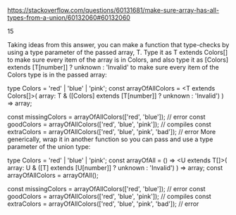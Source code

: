 https://stackoverflow.com/questions/60131681/make-sure-array-has-all-types-from-a-union/60132060#60132060


15

Taking ideas from this answer, you can make a function that type-checks by using a type parameter of the passed array, T. Type it as T extends Colors[] to make sure every item of the array is in Colors, and also type it as [Colors] extends [T[number]] ? unknown : 'Invalid' to make sure every item of the Colors type is in the passed array:

type Colors = 'red' | 'blue' | 'pink';
const arrayOfAllColors = <T extends Colors[]>(
  array: T & ([Colors] extends [T[number]] ? unknown : 'Invalid')
) => array;

const missingColors = arrayOfAllColors(['red', 'blue']); // error
const goodColors = arrayOfAllColors(['red', 'blue', 'pink']); // compiles
const extraColors = arrayOfAllColors(['red', 'blue', 'pink', 'bad']); // error
More generically, wrap it in another function so you can pass and use a type parameter of the union type:

type Colors = 'red' | 'blue' | 'pink';
const arrayOfAll = <T>() => <U extends T[]>(
  array: U & ([T] extends [U[number]] ? unknown : 'Invalid')
) => array;
const arrayOfAllColors = arrayOfAll<Colors>();

const missingColors = arrayOfAllColors(['red', 'blue']); // error
const goodColors = arrayOfAllColors(['red', 'blue', 'pink']); // compiles
const extraColors = arrayOfAllColors(['red', 'blue', 'pink', 'bad']); // error